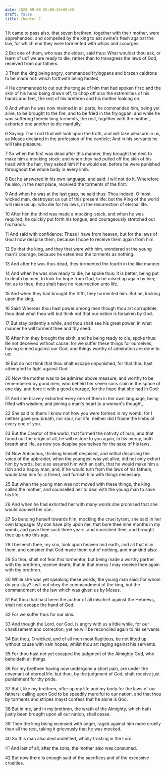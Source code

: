 ```yaml
---
date: 2024-09-06 20:00:34+02:00
draft: false
title: Chapter 7
---
```




1 It came to pass also, that seven brethren, together with their mother, were apprehended, and compelled by the king to eat swine's flesh against the law, for which end they were tormented with whips and scourges.

2 But one of them, who was the eldest, said thus: What wouldst thou ask, or learn of us? we are ready to die, rather than to transgress the laws of God, received from our fathers.

3 Then the king being angry, commanded fryingpans and brazen caldrons to be made hot: which forthwith being heated,

4 He commanded to cut out the tongue of him that had spoken first: and the skin of his head being drawn off, to chop off also the extremities of his hands and feet, the rest of his brethren and his mother looking on.

6 And when he was now maimed in all parts, he commanded him, being yet alive, to be brought to the fire, and to be fried in the fryingpan: and while he was suffering therein long torments, the rest, together with the mother, exhorted one another to die manfully,

6 Saying: The Lord God will look upon the truth, and will take pleasure in us, as Moses declared in the profession of the canticle; And in his servants he will take pleasure.

7 So when the first was dead after this manner, they brought the next to make him a mocking stock: and when they had pulled off the skin of his head with the hair, they asked him if he would eat, before he were punished throughout the whole body in every limb.

8 But he answered in his own language, and said: I will not do it. Wherefore he also, in the next place, received the torments of the first:

9 And when he was at the last gasp, he said thus: Thou indeed, O most wicked man, destroyest us out of this present life: but the King of the world will raise us up, who die for his laws, in the resurrection of eternal life.

10 After him the third was made a mocking-stock, and when he was required, he quickly put forth his tongue, and courageously stretched out his hands:

11 And said with confidence: These I have from heaven, but for the laws of God I now despise them, because I hope to receive them again from him.

12 So that the king, and they that were with him, wondered at the young man's courage, because he esteemed the torments as nothing.

13 And after he was thus dead, they tormented the fourth in the like manner.

14 And when he was now ready to die, he spoke thus: It is better, being put to death by men, to look for hope from God, to be raised up again by him; for, as to thee, thou shalt have no resurrection unto life.

15 And when they had brought the fifth, they tormented him. But he, looking upon the king,

16 Said: Whereas thou hast power among men though thou art corruptible, thou dost what thou wilt but think not that our nation is forsaken by God.

17 But stay patiently a while, and thou shalt see his great power, in what manner he will torment thee and thy seed.

18 After him they brought the sixth, and he being ready to die, spoke thus: Be not deceived without cause: for we suffer these things for ourselves, having sinned against our God, and things worthy of admiration are done to us:

19 But do not think that thou shalt escape unpunished, for that thou hast attempted to fight against God.

20 Now the mother was to be admired above measure, and worthy to be remembered by good men, who beheld her seven sons slain in the space of one day, and bore it with a good courage, for the hope that she had in God:

21 And she bravely exhorted every one of them in her own language, being filled with wisdom; and joining a man's heart to a woman's thought,

22 She said to them: I know not how you were formed in my womb; for I neither gave you breath, nor soul, nor life, neither did I frame the limbs of every one of you.

23 But the Creator of the world, that formed the nativity of man, and that found out the origin of all, he will restore to you again, in his mercy, both breath and life, as now you despise yourselves for the sake of his laws.

24 Now Antiochus, thinking himself despised, and withal despising the voice of the upbraider, when the youngest was yet alive, did not only exhort him by words, but also assured him with an oath, that he would make him a rich and a happy man, and, if he would turn from the laws of his fathers, would take him for a friend, and furnish him with things necessary.

25 But when the young man was not moved with these things, the king called the mother, and counselled her to deal with the young man to save his life.

26 And when he had exhorted her with many words she promised that she would counsel her son.

27 So bending herself towards him, mocking the cruel tyrant, she said in her own language: My son have pity upon me, that bore thee nine months in my womb, and gave thee suck three years, and nourished thee, and brought thee up unto this age.

28 I beseech thee, my son, look upon heaven and earth, and all that is in them, and consider that God made them out of nothing, and mankind also:

29 So thou shalt not fear this tormentor, but being made a worthy partner with thy brethren, receive death, that in that mercy I may receive thee again with thy brethren.

30 While she was yet speaking these words, the young man said: For whom do you stay? I will not obey the commandment of the king, but the commandment of the law which was given us by Moses.

31 But thou that hast been the author of all mischief against the Hebrews, shalt not escape the hand of God.

32 For we suffer thus for our sins.

33 And though the Lord, our God, is angry with us a little while, for our chastisement and correction, yet he will be reconciled again to his servants.

34 But thou, O wicked, and of all men most flagitious, be not lifted up without cause with vain hopes, whilst thou art raging against his servants.

35 For thou hast not yet escaped the judgment of the Almighty God, who beholdeth all things.

36 For my brethren having now undergone a short pain, are under the covenant of eternal life: but thou, by the judgment of God, shalt receive just punishment for thy pride.

37 But I, like my brethren, offer up my life and my body for the laws of our fathers: calling upon God to be speedily merciful to our nation, and that thou by torments and stripes mayst confess that he alone is God.

38 But in me, and in my brethren, the wrath of the Almighty, which hath justly been brought upon all our nation, shall cease.

39 Then the king being incensed with anger, raged against him more cruelly than all the rest, taking it grievously that he was mocked.

40 So this man also died undefiled, wholly trusting in the Lord.

41 And last of all, after the sons, the mother also was consumed.

42 But now there is enough said of the sacrifices and of the excessive cruelties.

